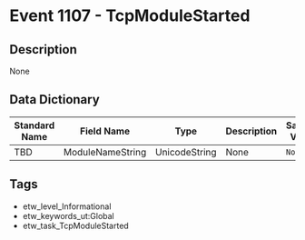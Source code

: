 # Event 1107 - TcpModuleStarted

## Description
None

## Data Dictionary
|Standard Name|Field Name|Type|Description|Sample Value|
|---|---|---|---|---|
|TBD|ModuleNameString|UnicodeString|None|`None`|

## Tags
* etw_level_Informational
* etw_keywords_ut:Global
* etw_task_TcpModuleStarted